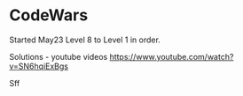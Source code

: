 # CodeWars

Started May23  Level 8 to Level 1 in order.



Solutions - youtube videos
https://www.youtube.com/watch?v=SN6hqiExBgs

Sff
